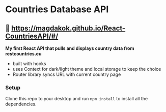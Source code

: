 # Countries Database API

## :movie_camera: https://magdakok.github.io/React-CountriesAPI/#/

**My first React API that pulls and displays country data from restcountries.eu**
- built with hooks
- uses Context for dark/light theme and local storage to keep the choice
- Router library syncs URL with current country page

### Setup

Clone this repo to your desktop and run `npm install` to install all the dependencies.
